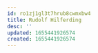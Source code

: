 ```yaml
---
id: ro1zj1gl3t7hrub8cwmxbw4
title: Rudolf Hilferding
desc: ''
updated: 1655441926574
created: 1655441926574
---
```


